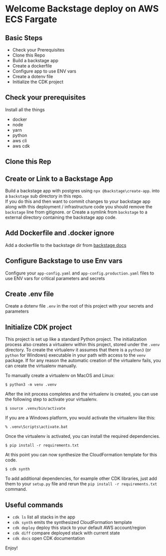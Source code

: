
# Welcome Backstage deploy on AWS ECS Fargate

## Basic Steps

* Check your Prerequisites
* Clone this Repo
* Build a backstage app
* Create a dockerfile 
* Configure app to use ENV vars
* Create a dotenv file 
* Initialize the CDK project

## Check your prerequisites
Install all the things

* docker
* node 
* yarn
* python
* aws cli
* aws cdk

## Clone this Rep

## Create or Link to a Backstage App
Build a backstage app with postgres using `npx @backstage\create-app`. into a `backstage` sub directory in this repo.  
If you do this and then want to commit changes to your backstage app along with this deployment / infrastructure code you should remove the `backstage` line from gitignore.
or
Create a symlink from `backstage` to a external directory containing the backstage app code. 

## Add Dockerfile and .docker ignore
Add a dockerfile to the backstage dir from [backstage docs](https://backstage.io/docs/getting-started/deployment-other#docker) 

## Configure Backstage to use Env vars
Configure your `app-config.yaml` and `app-config.production.yaml` files to use ENV vars for critical parameters and secrets

## Create .env file
Create a dotenv file `.env` in the root of this project with your secrets and parameters 

## Initialize CDK project
This project is set up like a standard Python project.  The initialization
process also creates a virtualenv within this project, stored under the `.venv`
directory.  To create the virtualenv it assumes that there is a `python3`
(or `python` for Windows) executable in your path with access to the `venv`
package. If for any reason the automatic creation of the virtualenv fails,
you can create the virtualenv manually.

To manually create a virtualenv on MacOS and Linux:

```
$ python3 -m venv .venv
```

After the init process completes and the virtualenv is created, you can use the following
step to activate your virtualenv.

```
$ source .venv/bin/activate
```

If you are a Windows platform, you would activate the virtualenv like this:

```
% .venv\Scripts\activate.bat
```

Once the virtualenv is activated, you can install the required dependencies.

```
$ pip install -r requirements.txt
```

At this point you can now synthesize the CloudFormation template for this code.

```
$ cdk synth
```

To add additional dependencies, for example other CDK libraries, just add
them to your `setup.py` file and rerun the `pip install -r requirements.txt`
command.

## Useful commands

 * `cdk ls`          list all stacks in the app
 * `cdk synth`       emits the synthesized CloudFormation template
 * `cdk deploy`      deploy this stack to your default AWS account/region
 * `cdk diff`        compare deployed stack with current state
 * `cdk docs`        open CDK documentation

Enjoy!
